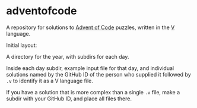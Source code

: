 # adventofcode

A repository for solutions to [Advent of Code](https://adventofcode.com/about) puzzles,
written in the [V](https://vlang.io/) language.

Initial layout:

A directory for the year, with subdirs for each day.

Inside each day subdir, example input file for that day, and individual solutions named
by the GitHub ID of the person who supplied it followed by `.v` to identify it as a V
language file.

If you have a solution that is more complex than a single `.v` file, make a subdir with
your GitHub ID, and place all files there.
